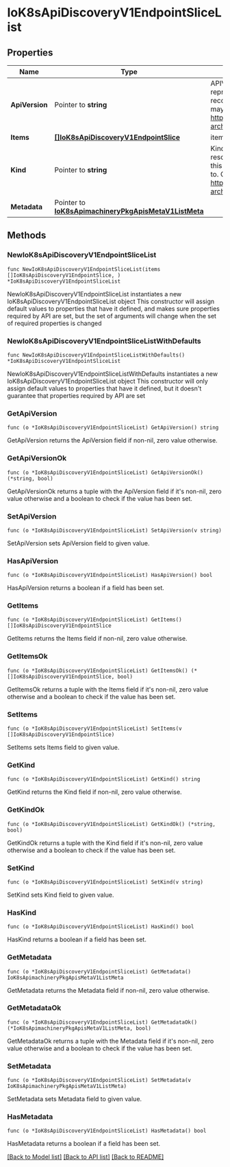 # IoK8sApiDiscoveryV1EndpointSliceList

## Properties

Name | Type | Description | Notes
------------ | ------------- | ------------- | -------------
**ApiVersion** | Pointer to **string** | APIVersion defines the versioned schema of this representation of an object. Servers should convert recognized schemas to the latest internal value, and may reject unrecognized values. More info: https://git.k8s.io/community/contributors/devel/sig-architecture/api-conventions.md#resources | [optional] 
**Items** | [**[]IoK8sApiDiscoveryV1EndpointSlice**](IoK8sApiDiscoveryV1EndpointSlice.md) | items is the list of endpoint slices | 
**Kind** | Pointer to **string** | Kind is a string value representing the REST resource this object represents. Servers may infer this from the endpoint the client submits requests to. Cannot be updated. In CamelCase. More info: https://git.k8s.io/community/contributors/devel/sig-architecture/api-conventions.md#types-kinds | [optional] 
**Metadata** | Pointer to [**IoK8sApimachineryPkgApisMetaV1ListMeta**](IoK8sApimachineryPkgApisMetaV1ListMeta.md) |  | [optional] 

## Methods

### NewIoK8sApiDiscoveryV1EndpointSliceList

`func NewIoK8sApiDiscoveryV1EndpointSliceList(items []IoK8sApiDiscoveryV1EndpointSlice, ) *IoK8sApiDiscoveryV1EndpointSliceList`

NewIoK8sApiDiscoveryV1EndpointSliceList instantiates a new IoK8sApiDiscoveryV1EndpointSliceList object
This constructor will assign default values to properties that have it defined,
and makes sure properties required by API are set, but the set of arguments
will change when the set of required properties is changed

### NewIoK8sApiDiscoveryV1EndpointSliceListWithDefaults

`func NewIoK8sApiDiscoveryV1EndpointSliceListWithDefaults() *IoK8sApiDiscoveryV1EndpointSliceList`

NewIoK8sApiDiscoveryV1EndpointSliceListWithDefaults instantiates a new IoK8sApiDiscoveryV1EndpointSliceList object
This constructor will only assign default values to properties that have it defined,
but it doesn't guarantee that properties required by API are set

### GetApiVersion

`func (o *IoK8sApiDiscoveryV1EndpointSliceList) GetApiVersion() string`

GetApiVersion returns the ApiVersion field if non-nil, zero value otherwise.

### GetApiVersionOk

`func (o *IoK8sApiDiscoveryV1EndpointSliceList) GetApiVersionOk() (*string, bool)`

GetApiVersionOk returns a tuple with the ApiVersion field if it's non-nil, zero value otherwise
and a boolean to check if the value has been set.

### SetApiVersion

`func (o *IoK8sApiDiscoveryV1EndpointSliceList) SetApiVersion(v string)`

SetApiVersion sets ApiVersion field to given value.

### HasApiVersion

`func (o *IoK8sApiDiscoveryV1EndpointSliceList) HasApiVersion() bool`

HasApiVersion returns a boolean if a field has been set.

### GetItems

`func (o *IoK8sApiDiscoveryV1EndpointSliceList) GetItems() []IoK8sApiDiscoveryV1EndpointSlice`

GetItems returns the Items field if non-nil, zero value otherwise.

### GetItemsOk

`func (o *IoK8sApiDiscoveryV1EndpointSliceList) GetItemsOk() (*[]IoK8sApiDiscoveryV1EndpointSlice, bool)`

GetItemsOk returns a tuple with the Items field if it's non-nil, zero value otherwise
and a boolean to check if the value has been set.

### SetItems

`func (o *IoK8sApiDiscoveryV1EndpointSliceList) SetItems(v []IoK8sApiDiscoveryV1EndpointSlice)`

SetItems sets Items field to given value.


### GetKind

`func (o *IoK8sApiDiscoveryV1EndpointSliceList) GetKind() string`

GetKind returns the Kind field if non-nil, zero value otherwise.

### GetKindOk

`func (o *IoK8sApiDiscoveryV1EndpointSliceList) GetKindOk() (*string, bool)`

GetKindOk returns a tuple with the Kind field if it's non-nil, zero value otherwise
and a boolean to check if the value has been set.

### SetKind

`func (o *IoK8sApiDiscoveryV1EndpointSliceList) SetKind(v string)`

SetKind sets Kind field to given value.

### HasKind

`func (o *IoK8sApiDiscoveryV1EndpointSliceList) HasKind() bool`

HasKind returns a boolean if a field has been set.

### GetMetadata

`func (o *IoK8sApiDiscoveryV1EndpointSliceList) GetMetadata() IoK8sApimachineryPkgApisMetaV1ListMeta`

GetMetadata returns the Metadata field if non-nil, zero value otherwise.

### GetMetadataOk

`func (o *IoK8sApiDiscoveryV1EndpointSliceList) GetMetadataOk() (*IoK8sApimachineryPkgApisMetaV1ListMeta, bool)`

GetMetadataOk returns a tuple with the Metadata field if it's non-nil, zero value otherwise
and a boolean to check if the value has been set.

### SetMetadata

`func (o *IoK8sApiDiscoveryV1EndpointSliceList) SetMetadata(v IoK8sApimachineryPkgApisMetaV1ListMeta)`

SetMetadata sets Metadata field to given value.

### HasMetadata

`func (o *IoK8sApiDiscoveryV1EndpointSliceList) HasMetadata() bool`

HasMetadata returns a boolean if a field has been set.


[[Back to Model list]](../README.md#documentation-for-models) [[Back to API list]](../README.md#documentation-for-api-endpoints) [[Back to README]](../README.md)


